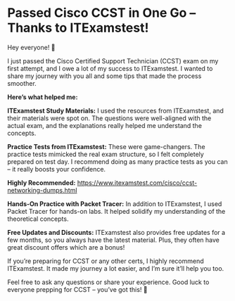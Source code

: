 # Passed Cisco CCST in One Go – Thanks to ITExamstest!
Hey everyone! 🎉

I just passed the Cisco Certified Support Technician (CCST) exam on my first attempt, and I owe a lot of my success to ITExamstest. I wanted to share my journey with you all and some tips that made the process smoother.

**Here’s what helped me:**

**ITExamstest Study Materials:** I used the resources from ITExamstest, and their materials were spot on. The questions were well-aligned with the actual exam, and the explanations really helped me understand the concepts.

**Practice Tests from ITExamstest:** These were game-changers. The practice tests mimicked the real exam structure, so I felt completely prepared on test day. I recommend doing as many practice tests as you can – it really boosts your confidence.

**Highly Recommended:** https://www.itexamstest.com/cisco/ccst-networking-dumps.html

**Hands-On Practice with Packet Tracer:** In addition to ITExamstest, I used Packet Tracer for hands-on labs. It helped solidify my understanding of the theoretical concepts.

**Free Updates and Discounts:** ITExamstest also provides free updates for a few months, so you always have the latest material. Plus, they often have great discount offers which are a bonus!

If you’re preparing for CCST or any other certs, I highly recommend ITExamstest. It made my journey a lot easier, and I’m sure it’ll help you too.

Feel free to ask any questions or share your experience. Good luck to everyone prepping for CCST – you’ve got this! 💪

